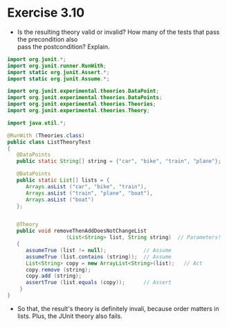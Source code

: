 # Exercise 3.10

* Is the resulting theory valid or invalid? How many of the tests that pass the precondition also<br> 
pass the postcondition? Explain.
```Java
import org.junit.*;
import org.junit.runner.RunWith;
import static org.junit.Assert.*;
import static org.junit.Assume.*;

import org.junit.experimental.theories.DataPoint;
import org.junit.experimental.theories.DataPoints;
import org.junit.experimental.theories.Theories;
import org.junit.experimental.theories.Theory;

import java.util.*;

@RunWith (Theories.class)
public class ListTheoryTest
{
   @DataPoints
   public static String[] string = {"car", "bike", "train", "plane"};

   @DataPoints
   public static List[] lists = {
      Arrays.asList ("car", "bike", "train"),
      Arrays.asList ("train", "plane", "boat"),
      Arrays.asList ("boat")
   };


   @Theory
   public void removeThenAddDoesNotChangeList
                   (List<String> list, String string)  // Parameters!
   {
      assumeTrue (list != null);            // Assume
      assumeTrue (list.contains (string));  // Assume
      List<String> copy = new ArrayList<String>(list);   // Act
      copy.remove (string);                       
      copy.add (string);
      assertTrue (list.equals (copy));      // Assert
    }
}
```

- So that, the result's theory is definitely invali, because order matters in lists. Plus, the JUnit theory also fails.

